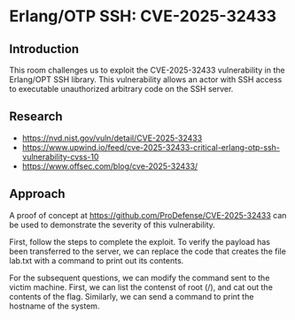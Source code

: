 # Erlang/OTP SSH: CVE-2025-32433

## Introduction

This room challenges us to exploit the CVE-2025-32433 vulnerability in the Erlang/OPT SSH library. This vulnerability allows an actor with SSH access to executable unauthorized arbitrary code on the SSH server.

## Research

* https://nvd.nist.gov/vuln/detail/CVE-2025-32433
* https://www.upwind.io/feed/cve-2025-32433-critical-erlang-otp-ssh-vulnerability-cvss-10
* https://www.offsec.com/blog/cve-2025-32433/

## Approach

A proof of concept at https://github.com/ProDefense/CVE-2025-32433 can be used to demonstrate the severity of this vulnerability.

First, follow the steps to complete the exploit. To verify the payload has been transferred to the server, we can replace the code that creates the file lab.txt with a command to print out its contents.

For the subsequent questions, we can modify the command sent to the victim machine. First, we can list the contenst of root (/), and cat out the contents of the flag. Similarly, we can send a command to print the hostname of the system.
